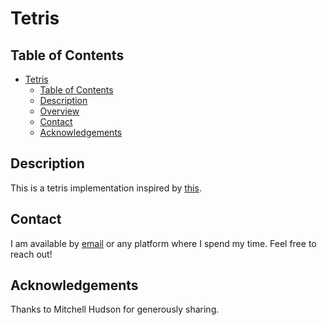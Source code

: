 # Tetris

## Table of Contents

- [Tetris](#tetris)
  - [Table of Contents](#table-of-contents)
  - [Description](#description)
  - [Overview](#overview)
  - [Contact](#contact)
  - [Acknowledgements](#acknowledgements)

## Description

  This is a tetris implementation inspired by [this](https://github.com/Tech-at-DU/React-Redux-Tetris-Tutorial).
  

## Contact

I am available by [email](mailto:adamray312@gmail.com) or any platform where I spend my time. Feel free to reach out!

## Acknowledgements

Thanks to Mitchell Hudson for generously sharing.
